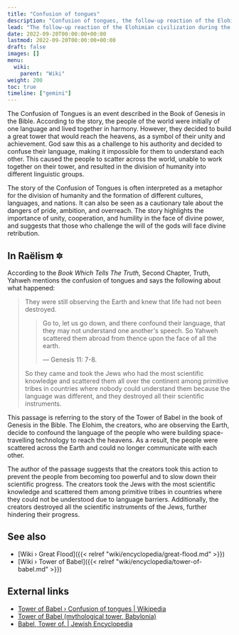 ```yaml
---
title: "Confusion of tongues"
description: "Confusion of tongues, the follow-up reaction of the Elohimian civilization during the days of the construction of spacefaring technology that succeded the Great Flood in order to countervail the technological progress on Earth and render these efforts harmless. The confusion undertaking consisted of geographically disbanding the knowledge carriers all over the globe among tribes that could not understand them anymore."
lead: "The follow-up reaction of the Elohimian civilization during the days of the construction of spacefaring technology that succeded the Great Flood in order to countervail the technological progress on Earth and render these efforts harmless. The confusion undertaking consisted of geographically disbanding the knowledge carriers all over the globe among tribes that could not understand them anymore."
date: 2022-09-20T00:00:00+00:00
lastmod: 2022-09-20T00:00:00+00:00
draft: false
images: []
menu:
  wiki:
    parent: "Wiki"
weight: 200
toc: true
timeline: ["gemini"]
---
```


The Confusion of Tongues is an event described in the Book of Genesis in the Bible. According to the story, the people of the world were initially of one language and lived together in harmony. However, they decided to build a great tower that would reach the heavens, as a symbol of their unity and achievement. God saw this as a challenge to his authority and decided to confuse their language, making it impossible for them to understand each other. This caused the people to scatter across the world, unable to work together on their tower, and resulted in the division of humanity into different linguistic groups.

The story of the Confusion of Tongues is often interpreted as a metaphor for the division of humanity and the formation of different cultures, languages, and nations. It can also be seen as a cautionary tale about the dangers of pride, ambition, and overreach. The story highlights the importance of unity, cooperation, and humility in the face of divine power, and suggests that those who challenge the will of the gods will face divine retribution.

## In Raëlism 🔯

According to the _Book Which Tells The Truth_, Second Chapter, Truth, Yahweh mentions the confusion of tongues and says the following about what happened:

> They were still observing the Earth and knew that life had not been destroyed.
>
>> Go to, let us go down, and there confound their language, that they may not understand one another's speech. So Yahweh scattered them abroad from thence upon the face of all the earth.
>>
>> — Genesis 11: 7-8.
>
> So they came and took the Jews who had the most scientific knowledge and scattered them all over the continent among primitive tribes in countries where nobody could understand them because the language was different, and they destroyed all their scientific instruments.

This passage is referring to the story of the Tower of Babel in the book of Genesis in the Bible. The Elohim, the creators, who are observing the Earth, decide to confound the language of the people who were building space-travelling technology to reach the heavens. As a result, the people were scattered across the Earth and could no longer communicate with each other.

The author of the passage suggests that the creators took this action to prevent the people from becoming too powerful and to slow down their scientific progress. The creators took the Jews with the most scientific knowledge and scattered them among primitive tribes in countries where they could not be understood due to language barriers. Additionally, the creators destroyed all the scientific instruments of the Jews, further hindering their progress.

## See also

- [Wiki › Great Flood]({{< relref "wiki/encyclopedia/great-flood.md" >}})
- [Wiki › Tower of Babel]({{< relref "wiki/encyclopedia/tower-of-babel.md" >}})

## External links

- [Tower of Babel › Confusion of tongues | Wikipedia](https://en.wikipedia.org/wiki/Tower_of_Babel#Confusion_of_tongues)
- [Tower of Babel (mythological tower, Babylonia)](https://www.britannica.com/topic/Tower-of-Babel)
- [Babel, Tower of. | Jewish Encyclopedia](https://www.jewishencyclopedia.com/articles/2279-babel-tower-of)
